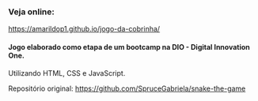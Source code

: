 ### Veja online: 
https://amarildop1.github.io/jogo-da-cobrinha/

#### Jogo elaborado como etapa de um bootcamp na DIO - Digital Innovation One.
Utilizando HTML, CSS e JavaScript.

Repositório original: 
	https://github.com/SpruceGabriela/snake-the-game
